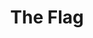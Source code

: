 ---
pid: llp211
title: The Flag
location_transcription: Wyoming Ave
coordinates: "[-75.108903419301, 40.019602272493]"
zipcode: 
gen_neighborhood: 
neighborhood: 
outside_phl: 
age: '12'
age_range: 6-13
instagram: 
image_file_name: llp_211.jpg
proposal_transcription: The Flag
topic: Education
topic_summary: '0'
type: Mural,Sculpture Statue,Bridge
keywords_other: 
credit: Kayla Matos
image_labels: 
twitter: 
facebook: 
permalink: "/monuments/llp211/"
layout: item-page
---